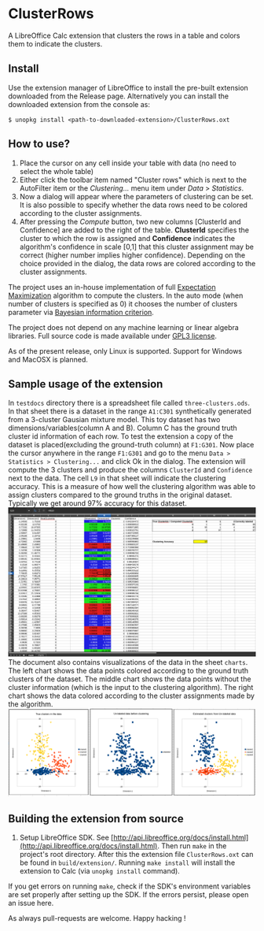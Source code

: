 # ClusterRows

A LibreOffice Calc extension that clusters the rows in a table and colors them to indicate the clusters.

## Install
Use the extension manager of LibreOffice to install the pre-built extension downloaded from the Release page. Alternatively you can install the downloaded extension from the console as:
```
$ unopkg install <path-to-downloaded-extension>/ClusterRows.oxt
```

## How to use?

1. Place the cursor on any cell inside your table with data (no need to select the whole table)
2. Either click the toolbar item named "Cluster rows" which is next to the AutoFilter item or the *Clustering...* menu item under *Data* > *Statistics*.
3. Now a dialog will appear where the parameters of clustering can be set. It is also possible to specify whether the data rows need to be colored according to the cluster assignments.
4. After pressing the *Compute* button, two new columns [ClusterId and Confidence] are added to the right of the table. **ClusterId** specifies the cluster to which the row is assigned and **Confidence** indicates the algorithm's confidence in scale [0,1] that this cluster assignment may be correct (higher number implies higher confidence). Depending on the choice provided in the dialog, the data rows are colored according to the cluster assignments.

The project uses an in-house implementation of full [Expectation Maximization](https://en.wikipedia.org/wiki/Expectation%E2%80%93maximization_algorithm) algorithm to compute the clusters. In the auto mode (when number of clusters is specified as 0) it chooses the number of clusters parameter via [Bayesian information criterion](https://en.wikipedia.org/wiki/Bayesian_information_criterion).

The project does not depend on any machine learning or linear algebra libraries. Full source code is made available under [GPL3 license](https://www.gnu.org/licenses/gpl-3.0.en.html).

As of the present release, only Linux is supported. Support for Windows and MacOSX is planned.

## Sample usage of the extension
In `testdocs` directory there is a spreadsheet file called `three-clusters.ods`. In that sheet there is a dataset in the range `A1:C301` synthetically  generated from a 3-cluster Gausian mixture model. This toy dataset has two dimensions/variables(column A and B). Column C has the ground truth cluster id information of each row. To test the extension a copy of the dataset is placed(excluding the ground-truth column) at `F1:G301`. Now place the cursor anywhere in the range `F1:G301` and go to the menu `Data > Statistics > Clustering...` and click Ok in the dialog. The extension will compute the 3 clusters and produce the columns `ClusterId` and `Confidence` next to the data. The cell `L9` in that sheet will indicate the clustering accuracy. This is a measure of how well the clustering algorithm was able to assign clusters compared to the ground truths in the original dataset. Typically we get around 97% accuracy for this dataset.
![Clustering Output](img/output.png)
The document also contains visualizations of the data in the sheet `charts`. The left chart shows the data points colored according to the ground truth clusters of the dataset. The middle chart shows the data points without the cluster information (which is the input to the clustering algorithm). The right chart shows the data colored according to the cluster assignments made by the algorithm.
![Visualization](img/chart.png)

## Building the extension from source

1. Setup LibreOffice SDK. See [http://api.libreoffice.org/docs/install.html](http://api.libreoffice.org/docs/install.html).
Then run `make` in the project's root directory. After this the extension file `ClusterRows.oxt` can be found in `build/extension/`. Running `make install` will install the extension to Calc (via `unopkg install` command).

If you get errors on running `make`, check if the SDK's environment variables are set properly after setting up the SDK. If the errors persist, please open an issue here.

As always pull-requests are welcome. Happy hacking !
